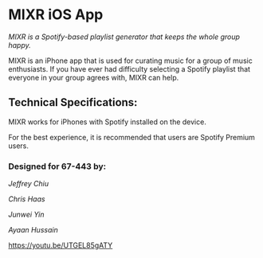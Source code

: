 # MIXR iOS App
*MIXR is a Spotify-based playlist generator that keeps the whole group happy.*

MIXR is an iPhone app that is used for curating music for a group of music enthusiasts. If you have ever had difficulty selecting a Spotify playlist that everyone in your group agrees with, MIXR can help. 

## Technical Specifications:
MIXR works for iPhones with Spotify installed on the device.

For the best experience, it is recommended that users are Spotify Premium users.

### Designed for 67-443 by:
*Jeffrey Chiu*

 *Chris Haas*
 
 *Junwei Yin*
 
 *Ayaan Hussain*

https://youtu.be/UTGEL85gATY
